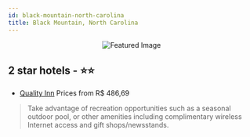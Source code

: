 ```yaml
---
id: black-mountain-north-carolina
title: Black Mountain, North Carolina
---
```


<center><img src="https://i.travelapi.com/hotels/1000000/10000/5000/4974/70e6813a_z.jpg" alt="Featured Image" /></center>


##  2 star hotels - ⭐️⭐️

-    [Quality Inn](https://us.hurb.com/hotels/black-mountain/quality-inn-JNP-JP736699?cmp=18055) Prices from R$ 486,69
   > Take advantage of recreation opportunities such as a seasonal outdoor pool, or other amenities including complimentary wireless Internet access and gift shops/newsstands.
